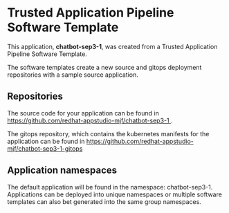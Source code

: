 # Trusted Application Pipeline Software Template

This application, **chatbot-sep3-1**, was created from a Trusted Application Pipeline Software Template.

The software templates create a new source and gitops deployment repositories with a sample source application. 

## Repositories

The source code for your application can be found in [https://github.com/redhat-appstudio-mjf/chatbot-sep3-1 ](https://github.com/redhat-appstudio-mjf/chatbot-sep3-1 ).
 
The gitops repository, which contains the kubernetes manifests for the application can be found in 
[https://github.com/redhat-appstudio-mjf/chatbot-sep3-1-gitops ](https://github.com/redhat-appstudio-mjf/chatbot-sep3-1-gitops ) 

## Application namespaces 

The default application will be found in the namespace: chatbot-sep3-1. Applications can be deployed into unique namespaces or multiple software templates can also bet generated into the same group namespaces.  